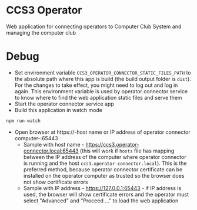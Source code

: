 # CCS3 Operator

Web application for connecting operators to Computer Club System and managing the computer club

# Debug
- Set environment variable `CCS3_OPERATOR_CONNECTOR_STATIC_FILES_PATH` to the absolute path where this app is build (the build output folder is `dist`). For the changes to take effect, you might need to log out and log in again. This environment variable is used by operator connector service to know where to find the web application static files and serve them
- Start the operator connector service app
- Build this application in watch mode
```bash
npm run watch
```
- Open browser at https://-host name or IP address of operator connector computer-:65443
  - Sample with host name - https://ccs3.operator-connector.local:65443 (this will work if `hosts` file has mapping between the IP address of the computer where operator connector is running and the host `ccs3.operator-connector.local`). This is the preferred method, because operator connector certificate can be installed on the operator computer as trusted so the browser does not show certificate errors
  - Sample with IP address - https://127.0.0.1:65443 - if IP address is used, the browser will show certificate errors and the operator must select "Advanced" and "Proceed ..." to load the web application
